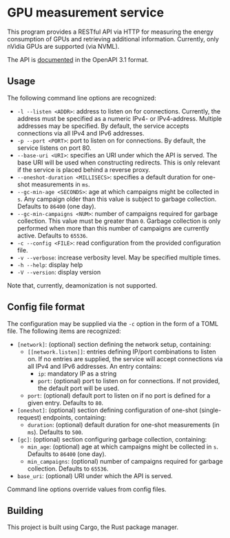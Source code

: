 # GPU measurement service

This program provides a RESTful API via HTTP for measuring the energy
consumption of GPUs and retrieving additional information. Currently, only
nVidia GPUs are supported (via NVML).

The API is [documented](./openapi.yaml) in the OpenAPI 3.1 format.

## Usage

The following command line options are recognized:
* `-l --listen <ADDR>`: address to listen on for connections. Currently, the
  address must be specified as a numeric IPv4- or IPv4-address. Multiple
  addresses may be specified. By default, the service accepts connections via
  all IPv4 and IPv6 addresses.
* `-p --port <PORT>`: port to listen on for connections. By default, the service
  listens on port 80.
* `--base-uri <URI>`: specifies an URI under which the API is served. The base
  URI will be used when constructing redirects. This is only relevant if the
  service is placed behind a reverse proxy.
* `--oneshot-duration <MILLISECS>`: specifies a default duration for one-shot
  measurements in `ms`.
* `--gc-min-age <SECONDS>`: age at which campaigns might be collected in `s`.
  Any campaign older than this value is subject to garbage collection. Defaults
  to `86400` (one day).
* `--gc-min-campaigns <NUM>`: number of campaigns required for garbage
  collection. This value must be greater than `0`. Garbage collection is only
  performed when more than this number of campaigns are currently active.
  Defaults to `65536`.
* `-c --config <FILE>`: read configuration from the provided configuration file.
* `-v --verbose`: increase verbosity level. May be specified multiple times.
* `-h --help`: display help
* `-V --version`: display version

Note that, currently, deamonization is not supported.

## Config file format

The configuration may be supplied via the `-c` option in the form of a TOML
file. The following items are recognized:

* `[network]`: (optional) section defining the network setup, containing:
  * `[[network.listen]]`: entries defining IP/port combinations to listen on. If
    no entries are supplied, the service will accept connections via all IPv4
    and IPv6 addresses. An entry contains:
    * `ip`: mandatory IP as a string
    * `port`: (optional) port to listen on for connections. If not provided, the
      default port will be used.
  * `port`: (optional) default port to listen on if no port is defined for a
    given entry. Defaults to `80`.
* `[oneshot]`: (optional) section defining configuration of one-shot
  (single-request) endpoints, containing:
  * `duration`: (optional) default duration for one-shot measurements (in `ms`).
    Defaults to `500`.
* `[gc]`: (optional) section configuring garbage collection, containing:
  * `min_age`: (optional) age at which campaigns might be collected in `s`.
    Defaults to `86400` (one day).
  * `min_campaigns`: (optional) number of campaigns required for garbage
    collection. Defaults to `65536`.
* `base_uri`: (optional) URI under which the API is served.

Command line options override values from config files.

## Building

This project is built using Cargo, the Rust package manager.
